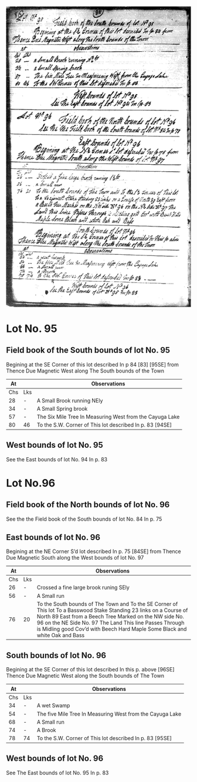 ![page 84](../image/fieldbook/ovid-page-84.jpg)

# Lot No. 95

## Field book of the South bounds of lot No. 95
Begining at the SE Corner of this lot described In p 84 [83] [95SE] from Thence Due Magnetic West along The South bounds of the Town

| At |    | Observations |
| -- | -- | ------------ |
| Chs | Lks | |
28 | - | A Small Brook running NEly
34 | - | A Small Spring brook
57 | - | The Six Mile Tree In Measuring West from the Cayuga Lake
80 | 46 | To the S.W. Corner of This lot described In p. 83 [94SE]

## West bounds of lot No. 95
See the East bounds of lot No. 94 In p. 83

# Lot No.96

## Field book of the North bounds of lot No. 96
See the the Field book of the South bounds of lot No. 84 In p. 75

## East bounds of lot No. 96
Begining at the NE Corner S’d lot described In p. 75 [84SE] from Thence Due Magnetic South along the West bounds of lot No. 97

| At |    | Observations |
| -- | -- | ------------ |
| Chs | Lks | |
26 | - | Crossed a fine large brook runing SEly
56 | - | A Small run
76 | 20 | To the South bounds of The Town and To the SE Corner of This lot To a Basswood Stake Standing 23 links on a Course of North 89 East from a Beech Tree Marked on the NW side No. 96 on the NE Side No. 97 The Land This line Passes Through is Midling good Cov’d with Beech Hard Maple Some Black and white Oak and Bass

## South bounds of lot No. 96
Begining at the SE Corner of this lot described In this p. above [96SE] Thence Due Magnetic West along the South bounds of The Town

| At |    | Observations |
| -- | -- | ------------ |
| Chs | Lks | |
34 | - | A wet Swamp
54 | - | The five Mile Tree In Measuring West from the Cayuga Lake
68 | - | A Small run
74 | - | A Brook
78 | 74 | To the S.W. Corner of This lot described In p. 83 [95SE]

## West bounds of lot No. 96
See The East bounds of lot No. 95 In p. 83

